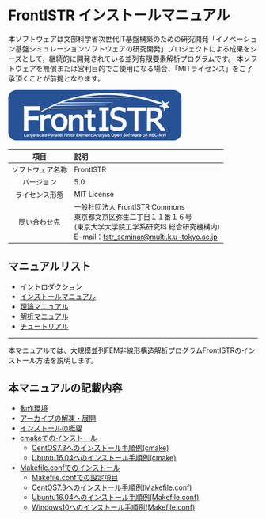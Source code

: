 <!-- 表記は FrontISTR ver. 0.0 で統一します -->
# FrontISTR インストールマニュアル

本ソフトウェアは文部科学省次世代IT基盤構築のための研究開発「イノベーション基盤シミュレーションソフトウェアの研究開発」プロジェクトによる成果をシーズとして，継続的に開発されている並列有限要素解析プログラムです。
本ソフトウェアを無償または営利目的でご使用になる場合、「MITライセンス」をご了承頂くことが前提となります。

<img src="./image/FrontISTR_logo.png" width="350px">

| 項目 | 説明 |
|:---------:|:---------|
| ソフトウェア名称 | FrontISTR |
| バージョン | 5.0 |
| ライセンス形態 | MIT License |
| 問い合わせ先 | 一般社団法人 FrontISTR Commons<br>東京都文京区弥生二丁目１１番１６号<br>(東京大学大学院工学系研究科 総合研究機構内)<br>E-mail：fstr_seminar@multi.k.u-tokyo.ac.jp |

## マニュアルリスト

  - [イントロダクション]()
  - [インストールマニュアル]()
  - [理論マニュアル]()
  - [解析マニュアル]()
  - [チュートリアル]()

<!-- ここまでテンプレート -->
---

本マニュアルでは、大規模並列FEM非線形構造解析プログラムFrontISTRのインストール方法を説明します。

## 本マニュアルの記載内容

  - [動作環境](./01_install/install_01.md)
  - [アーカイブの解凍・展開](./01_install/install_02.md)
  - [インストールの概要](./01_install/install_03.md)
  - [cmakeでのインストール](./01_install/install_04.md)
    - [CentOS7.3へのインストール手順例(cmake)](./01_install/install_07.md)
    - [Ubuntu16.04へのインストール手順例(cmake)](./01_install/install_09.md)
  - [Makefile.confでのインストール](./01_install/install_05.md)
    - [Makefile.confでの設定項目](./01_install/install_06.md)
    - [CentOS7.3へのインストール手順例(Makefile.conf)](./01_install/install_08.md)
    - [Ubuntu16.04へのインストール手順例(Makefile.conf)](./01_install/install_10.md)
    - [Windows10へのインストール手順例(Makefile.conf)](./01_install/install_11.md)

